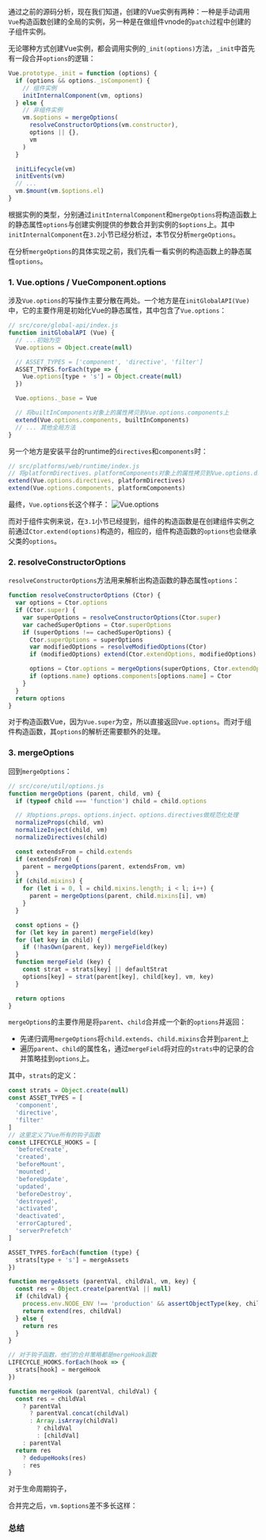 通过之前的源码分析，现在我们知道，创建的Vue实例有两种：一种是手动调用`Vue`构造函数创建的全局的实例，另一种是在做组件vnode的`patch`过程中创建的子组件实例。

无论哪种方式创建Vue实例，都会调用实例的`_init(options)`方法，`_init`中首先有一段合并`options`的逻辑：
```js
Vue.prototype._init = function (options) {
  if (options && options._isComponent) {
    // 组件实例
    initInternalComponent(vm, options)
  } else {
    // 非组件实例
    vm.$options = mergeOptions(
      resolveConstructorOptions(vm.constructor),
      options || {},
      vm
    )
  }

  initLifecycle(vm)
  initEvents(vm)
  // ...
  vm.$mount(vm.$options.el)
}
```

根据实例的类型，分别通过`initInternalComponent`和`mergeOptions`将构造函数上的静态属性`options`与创建实例提供的参数合并到实例的`$options`上。其中`initInternalComponent`在`3.2`小节已经分析过，本节仅分析`mergeOptions`。

在分析`mergeOptions`的具体实现之前，我们先看一看实例的构造函数上的静态属性`options`。

### 1. Vue.options / VueComponent.options
涉及`Vue.options`的写操作主要分散在两处。一个地方是在`initGlobalAPI(Vue)`中，它的主要作用是初始化Vue的静态属性，其中包含了`Vue.options`：
```js
// src/core/global-api/index.js
function initGlobalAPI (Vue) {
  // ...初始为空
  Vue.options = Object.create(null)

  // ASSET_TYPES = ['component', 'directive', 'filter']
  ASSET_TYPES.forEach(type => {
    Vue.options[type + 's'] = Object.create(null)
  })

  Vue.options._base = Vue

  // 将builtInComponents对象上的属性拷贝到Vue.options.components上
  extend(Vue.options.components, builtInComponents)
  // ... 其他全局方法
}
```

另一个地方是安装平台的runtime的`directives`和`components`时：
```js
// src/platforms/web/runtime/index.js
// 将platformDirectives、platformComponents对象上的属性拷贝到Vue.options.directives、Vue.options.components上
extend(Vue.options.directives, platformDirectives)
extend(Vue.options.components, platformComponents)
```

最终，`Vue.options`长这个样子：
![Vue.options](https://pic.downk.cc/item/5f588c47160a154a67f06d84.jpg)

而对于组件实例来说，在`3.1`小节已经提到，组件的构造函数是在创建组件实例之前通过`Ctor.extend(options)`构造的，相应的，组件构造函数的`options`也会继承父类的`options`。

### 2. resolveConstructorOptions
`resolveConstructorOptions`方法用来解析出构造函数的静态属性`options`：
```js
function resolveConstructorOptions (Ctor) {
  var options = Ctor.options
  if (Ctor.super) {
    var superOptions = resolveConstructorOptions(Ctor.super)
    var cachedSuperOptions = Ctor.superOptions
    if (superOptions !== cachedSuperOptions) {
      Ctor.superOptions = superOptions
      var modifiedOptions = resolveModifiedOptions(Ctor)
      if (modifiedOptions) extend(Ctor.extendOptions, modifiedOptions)

      options = Ctor.options = mergeOptions(superOptions, Ctor.extendOptions)
      if (options.name) options.components[options.name] = Ctor
    }
  }
  return options
}
```

对于构造函数Vue，因为`Vue.super`为空，所以直接返回`Vue.options`。而对于组件构造函数，其`options`的解析还需要额外的处理。

### 3. mergeOptions
回到`mergeOptions`：
```js
// src/core/util/options.js
function mergeOptions (parent, child, vm) {
  if (typeof child === 'function') child = child.options

  // 对options.props、options.inject、options.directives做规范化处理
  normalizeProps(child, vm)
  normalizeInject(child, vm)
  normalizeDirectives(child)

  const extendsFrom = child.extends
  if (extendsFrom) {
    parent = mergeOptions(parent, extendsFrom, vm)
  }
  if (child.mixins) {
    for (let i = 0, l = child.mixins.length; i < l; i++) {
      parent = mergeOptions(parent, child.mixins[i], vm)
    }
  }

  const options = {}
  for (let key in parent) mergeField(key)
  for (let key in child) {
    if (!hasOwn(parent, key)) mergeField(key)
  }
  function mergeField (key) {
    const strat = strats[key] || defaultStrat
    options[key] = strat(parent[key], child[key], vm, key)
  }

  return options
}
```

`mergeOptions`的主要作用是将`parent`、`child`合并成一个新的`options`并返回：
- 先递归调用`mergeOptions`将`child.extends`、`child.mixins`合并到`parent`上
- 遍历`parent`、`child`的属性名，通过`mergeField`将对应的`strats`中的记录的合并策略挂到`options`上。

其中，`strats`的定义：
```js
const strats = Object.create(null)
const ASSET_TYPES = [
  'component',
  'directive',
  'filter'
]
// 这里定义了Vue所有的钩子函数
const LIFECYCLE_HOOKS = [
  'beforeCreate',
  'created',
  'beforeMount',
  'mounted',
  'beforeUpdate',
  'updated',
  'beforeDestroy',
  'destroyed',
  'activated',
  'deactivated',
  'errorCaptured',
  'serverPrefetch'
]

ASSET_TYPES.forEach(function (type) {
  strats[type + 's'] = mergeAssets
})

function mergeAssets (parentVal, childVal, vm, key) {
  const res = Object.create(parentVal || null)
  if (childVal) {
    process.env.NODE_ENV !== 'production' && assertObjectType(key, childVal, vm)
    return extend(res, childVal)
  } else {
    return res
  }
}

// 对于钩子函数，他们的合并策略都是mergeHook函数
LIFECYCLE_HOOKS.forEach(hook => {
  strats[hook] = mergeHook
})

function mergeHook (parentVal, childVal) {
  const res = childVal
    ? parentVal
      ? parentVal.concat(childVal)
      : Array.isArray(childVal)
        ? childVal
        : [childVal]
    : parentVal
  return res
    ? dedupeHooks(res)
    : res
}
```

对于生命周期钩子，

合并完之后，`vm.$options`差不多长这样：

### 总结


